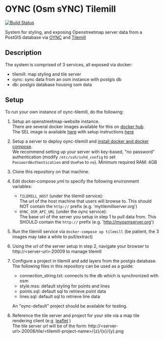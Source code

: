 # OYNC (Osm sYNC) Tilemill

[![Build Status](https://travis-ci.org/SEL-Columbia/oync-tilemill.svg?branch=master)](https://travis-ci.org/SEL-Columbia/oync-tilemill)

System for styling, and exposing Openstreetmap server data from a PostGIS database via [OYNC](https://github.com/SEL-Columbia/oync) and [Tilemill](https://github.com/mapbox/tilemill)

## Description

The system is comprised of 3 services, all exposed via docker:

- tilemill:  map styling and tile server
- oync:  sync data from an osm instance with postgis db
- db:  postgis database housing osm data 

## Setup

To run your own instance of oync-tilemill, do the following:

1.  Setup an openstreetmap-website instance.  
There are several docker images available for this on [docker hub](hub.docker.com).  
The SEL image is available [here](https://hub.docker.com/r/selcolumbia/osm-gridmaps-cgimap) with setup instructions [here](https://github.com/SEL-Columbia/osm-devops)

2.  Setup a server to deploy oync-tilemill and [install docker and docker compose](https://docs.docker.com/engine/installation/).  
    We recommend setting up your server with key-based, "no password" authentication (modify ```/etc/ssh/sshd_config``` to set ```PasswordAuthentication``` and ```UsePam``` to ```no```).
    Minimum required RAM:  4GB

3.  Clone this repository on that machine.

4.  Edit docker-compose.yml to specify the following environment variables:

    - `TILEMILL_HOST` (under the tilemill service):  
        The url of the host machine that users will browse to.
        This should NOT contain the `http://` prefix (e.g. 'mytilemillserver.org')
    - `OYNC_OSM_API_URL` (under the oync service):  
        The base url of the server you setup in step 1 to pull data from.
        This SHOULD contain the `http://` prefix (e.g. 'http://myosmserver.org')

5.  Run the tilemill service via `docker-compose up tilemill` (be patient, the 3 images may take a while to pull/extract)

6.  Using the url of the server setup in step 2, navigate your browser to http://\<server-url>:20009 to manage tilemill

7.  Configure a project in tilemill and add layers from the postgis database.  The following files in this repository can be used as a guide:

    - connection_string.txt:  connects to the db which is synchronized with osm
    - style.mss:  default styling for points and lines
    - points.sql:  default sql to retrieve point data
    - lines.sql:  default sql to retrieve line data
   
    An "oync-default" project should be available for testing.

8.  Reference the tile server and project for your site via a map tile rendering client (e.g. [leaflet](http://leafletjs.com/) )  
    The tile server url will be of the form:  http://\<server-url>:20008/tile/\<tilemill-project-name>/{z}/{x}/{y}.png
